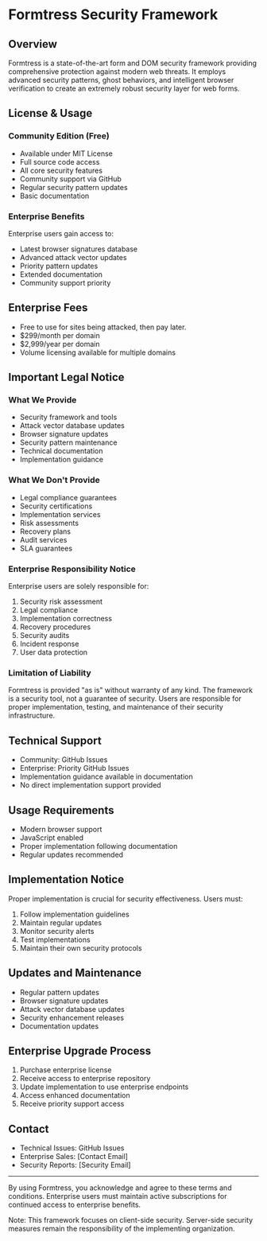 # Formtress Security Framework

## Overview
Formtress is a state-of-the-art form and DOM security framework providing comprehensive protection against modern web threats. It employs advanced security patterns, ghost behaviors, and intelligent browser verification to create an extremely robust security layer for web forms.

## License & Usage

### Community Edition (Free)
- Available under MIT License
- Full source code access
- All core security features
- Community support via GitHub
- Regular security pattern updates
- Basic documentation

### Enterprise Benefits
Enterprise users gain access to:
- Latest browser signatures database
- Advanced attack vector updates
- Priority pattern updates
- Extended documentation
- Community support priority

## Enterprise Fees
- Free to use for sites being attacked, then pay later.
- $299/month per domain
- $2,999/year per domain
- Volume licensing available for multiple domains

## Important Legal Notice

### What We Provide
- Security framework and tools
- Attack vector database updates
- Browser signature updates
- Security pattern maintenance
- Technical documentation
- Implementation guidance

### What We Don't Provide
- Legal compliance guarantees
- Security certifications
- Implementation services
- Risk assessments
- Recovery plans
- Audit services
- SLA guarantees

### Enterprise Responsibility Notice
Enterprise users are solely responsible for:
1. Security risk assessment
2. Legal compliance
3. Implementation correctness
4. Recovery procedures
5. Security audits
6. Incident response
7. User data protection

### Limitation of Liability
Formtress is provided "as is" without warranty of any kind. The framework is a security tool, not a guarantee of security. Users are responsible for proper implementation, testing, and maintenance of their security infrastructure.

## Technical Support
- Community: GitHub Issues
- Enterprise: Priority GitHub Issues
- Implementation guidance available in documentation
- No direct implementation support provided

## Usage Requirements
- Modern browser support
- JavaScript enabled
- Proper implementation following documentation
- Regular updates recommended

## Implementation Notice
Proper implementation is crucial for security effectiveness. Users must:
1. Follow implementation guidelines
2. Maintain regular updates
3. Monitor security alerts
4. Test implementations
5. Maintain their own security protocols

## Updates and Maintenance
- Regular pattern updates
- Browser signature updates
- Attack vector database updates
- Security enhancement releases
- Documentation updates

## Enterprise Upgrade Process
1. Purchase enterprise license
2. Receive access to enterprise repository
3. Update implementation to use enterprise endpoints
4. Access enhanced documentation
5. Receive priority support access

## Contact
- Technical Issues: GitHub Issues
- Enterprise Sales: [Contact Email]
- Security Reports: [Security Email]

---

By using Formtress, you acknowledge and agree to these terms and conditions. Enterprise users must maintain active subscriptions for continued access to enterprise benefits.

Note: This framework focuses on client-side security. Server-side security measures remain the responsibility of the implementing organization.